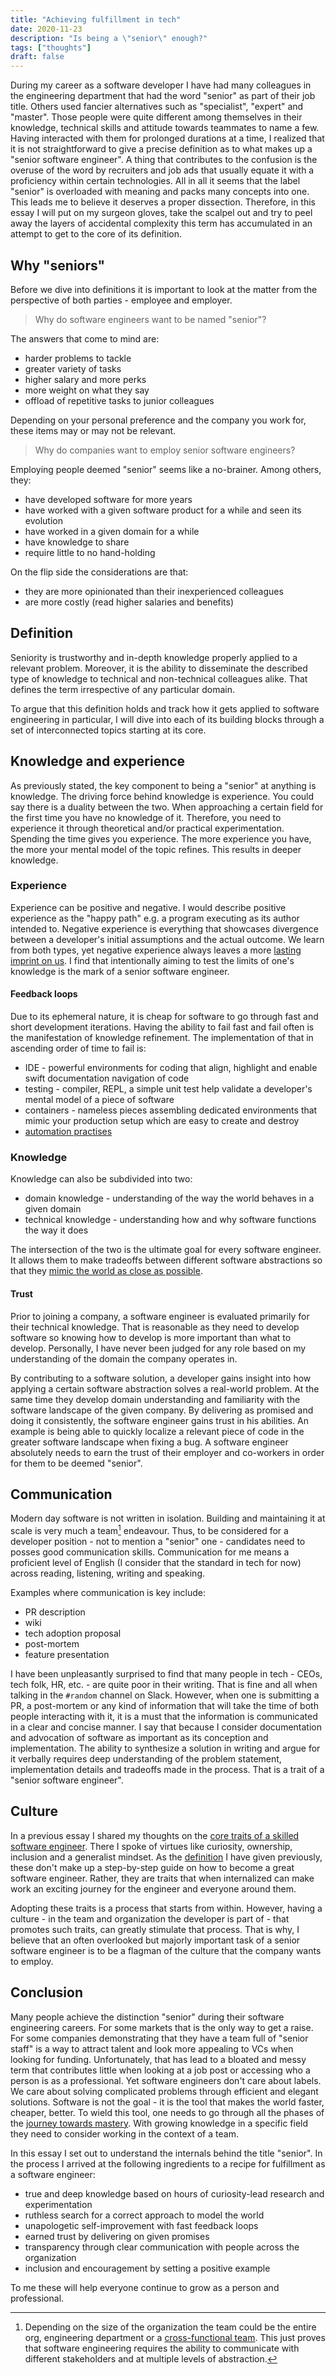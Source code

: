 ```yaml
---
title: "Achieving fulfillment in tech"
date: 2020-11-23
description: "Is being a \"senior\" enough?"
tags: ["thoughts"]
draft: false
---
```


During my career as a software developer I have had many colleagues in the engineering department that had the word 
"senior" as part of their job title.
Others used fancier alternatives such as "specialist", "expert" and "master". 
Those people were quite different among themselves in their knowledge, technical skills and attitude towards teammates 
to name a few.
Having interacted with them for prolonged durations at a time, I realized that it is not straightforward 
to give a precise definition as to what makes up a "senior software engineer".
A thing that contributes to the confusion is the overuse of the word by recruiters and job ads that usually equate it with
a proficiency within certain technologies.
All in all it seems that the label "senior" is overloaded with meaning and packs many concepts into one.
This leads me to believe it deserves a proper dissection. 
Therefore, in this essay I will put on my surgeon gloves, take the scalpel out
and try to peel away the layers of accidental complexity this term has accumulated 
in an attempt to get to the core of its definition.

## Why "seniors"

Before we dive into definitions it is important to look at the matter from the perspective of both parties - employee and employer.

> Why do software engineers want to be named "senior"?

The answers that come to mind are:
- harder problems to tackle
- greater variety of tasks
- higher salary and more perks
- more weight on what they say
- offload of repetitive tasks to junior colleagues

Depending on your personal preference and the company you work for, these items may or may not be relevant.

> Why do companies want to employ senior software engineers?

Employing people deemed "senior" seems like a no-brainer. Among others, they:
- have developed software for more years
- have worked with a given software product for a while and seen its evolution
- have worked in a given domain for a while
- have knowledge to share
- require little to no hand-holding

On the flip side the considerations are that:
- they are more opinionated than their inexperienced colleagues
- are more costly (read higher salaries and benefits)

## Definition

Seniority is trustworthy and in-depth knowledge properly applied to a relevant problem. 
Moreover, it is the ability to disseminate the described type of knowledge to technical and non-technical
colleagues alike. 
That defines the term irrespective of any particular domain.

To argue that this definition holds and track how it gets applied to software engineering in particular, 
I will dive into each of its building blocks through a set of interconnected topics starting at its core.

## Knowledge and experience

As previously stated, the key component to being a "senior" at anything is knowledge.
The driving force behind knowledge is experience.
You could say there is a duality between the two.
When approaching a certain field for the first time you have no knowledge of it.
Therefore, you need to experience it through theoretical and/or practical experimentation.
Spending the time gives you experience. 
The more experience you have, the more your mental model of the topic refines.
This results in deeper knowledge.

### Experience

Experience can be positive and negative.
I would describe positive experience as the "happy path" e.g. a program executing as its author intended to.
Negative experience is everything that showcases divergence between a developer's initial assumptions and the actual outcome.
We learn from both types, yet negative experience always leaves a more [lasting imprint on us](https://en.wikipedia.org/wiki/Loss_aversion).
I find that intentionally aiming to test the limits of one's knowledge is the mark of a senior software engineer.

#### Feedback loops

Due to its ephemeral nature, it is cheap for software to go through fast and short development iterations.
Having the ability to fail fast and fail often is the manifestation of knowledge refinement.
The implementation of that in ascending order of time to fail is:
- IDE - powerful environments for coding that align, highlight and enable swift documentation navigation of code
- testing - compiler, REPL, a simple unit test help validate a developer's mental model of a piece of software
- containers - nameless pieces assembling dedicated environments that mimic your production setup which are easy to create and destroy
- [automation practises](https://www.atlassian.com/continuous-delivery/principles/continuous-integration-vs-delivery-vs-deployment)

### Knowledge

Knowledge can also be subdivided into two:
- domain knowledge - understanding of the way the world behaves in a given domain
- technical knowledge - understanding how and why software functions the way it does

The intersection of the two is the ultimate goal for every software engineer. 
It allows them to make tradeoffs between different software abstractions 
so that they [mimic the world as close as possible](http://worrydream.com/refs/Brooks-NoSilverBullet.pdf).

#### Trust

Prior to joining a company, a software engineer is evaluated primarily for their technical knowledge.
That is reasonable as they need to develop software so knowing how to develop is more important than what to develop.
Personally, I have never been judged for any role based on my understanding of the domain the company operates in.

By contributing to a software solution, a developer gains insight into how applying a certain software abstraction solves a real-world problem.
At the same time they develop domain understanding and familiarity with the software landscape of the given company.
By delivering as promised and doing it consistently, the software engineer gains trust in his abilities.
An example is being able to quickly localize a relevant piece of code in the greater software landscape when fixing a bug.
A software engineer absolutely needs to earn the trust of their employer and co-workers in order for them to be deemed "senior".

## Communication

Modern day software is not written in isolation. 
Building and maintaining it at scale is very much a team[^1] endeavour. 
Thus, to be considered for a developer position - not to mention a "senior" one - candidates need to posses good communication skills.
Communication for me means a proficient level of English (I consider that the standard in tech for now) across reading, listening, writing and speaking.

Examples where communication is key include:
- PR description
- wiki
- tech adoption proposal
- post-mortem
- feature presentation

I have been unpleasantly surprised to find that many people in tech - CEOs, tech folk, HR, etc. - are quite poor in their writing.
That is fine and all when talking in the `#random` channel on Slack.
However, when one is submitting a PR, a post-mortem or any kind of information that will take the time of both people interacting with it,
it is a must that the information is communicated in a clear and concise manner.
I say that because I consider documentation and advocation of software as important as its conception and implementation.
The ability to synthesize a solution in writing and argue for it verbally requires deep understanding of the problem statement, implementation details
and tradeoffs made in the process.
That is a trait of a "senior software engineer".

## Culture

In a previous essay I shared my thoughts on the [core traits of a skilled software engineer](http://zafirov.me/posts/traits_of_skilled_soft_eng/).
There I spoke of virtues like curiosity, ownership, inclusion and a generalist mindset.
As the [definition](#definition) I have given previously, these don't make up a step-by-step guide on how to become a great software engineer.
Rather, they are traits that when internalized can make work an exciting journey for the engineer and everyone around them.

Adopting these traits is a process that starts from within.
However, having a culture - in the team and organization the developer is part of - that promotes such traits, can greatly stimulate that process.
That is why, I believe that an often overlooked but majorly important task of a senior software engineer is to be a flagman of the culture that 
the company wants to employ.

## Conclusion

Many people achieve the distinction "senior" during their software engineering careers.
For some markets that is the only way to get a raise.
For some companies demonstrating that they have a team full of "senior staff" is a way to attract talent and look more appealing to VCs when looking for funding.
Unfortunately, that has lead to a bloated and messy term that contributes little when looking at a job post or accessing who a person is as a professional.
Yet software engineers don't care about labels.
We care about solving complicated problems through efficient and elegant solutions.
Software is not the goal - it is the tool that makes the world faster, cheaper, better.
To wield this tool, one needs to go through all the phases of the [journey towards mastery](http://zafirov.me/posts/changing_reality/).
With growing knowledge in a specific field they need to consider working in the context of a team.

In this essay I set out to understand the internals behind the title "senior".
In the process I arrived at the following ingredients to a recipe for fulfillment as a software engineer:
- true and deep knowledge based on hours of curiosity-lead research and experimentation
- ruthless search for a correct approach to model the world
- unapologetic self-improvement with fast feedback loops
- earned trust by delivering on given promises
- transparency through clear communication with people across the organization
- inclusion and encouragement by setting a positive example

To me these will help everyone continue to grow as a person and professional.

[^1]: Depending on the size of the organization the team could be the entire org, engineering department 
or a [cross-functional team](https://www.visual-paradigm.com/scrum/what-is-cross-functional-team-in-agile/). 
This just proves that software engineering requires the ability to communicate with different stakeholders and at multiple levels of abstraction.